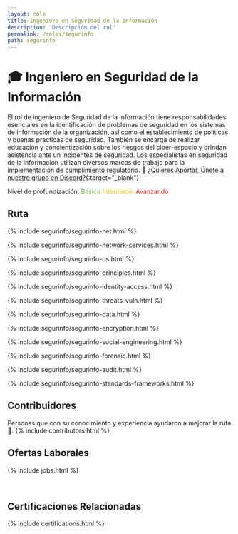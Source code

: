 ```yaml
---
layout: role
title: Ingeniero en Seguridad de la Información
description: 'Descripción del rol'
permalink: /roles/segurinfo
path: segurinfo
---
```


# 🎓 Ingeniero en Seguridad de la Información

El rol de ingeniero de Seguridad de la Información tiene responsabilidades esenciales en la identificación de problemas de seguridad en los sistemas de información de la organización, así como el establecimiento de políticas y buenas practicas de seguridad. También se encarga de realizar educación y concientización sobre los riesgos del ciber-espacio y brindan asistencia ante un incidentes de seguridad. Los especialistas en seguridad de la información utilizan diversos marcos de trabajo para la implementación de cumplimiento regulatorio. 👊 [¿Quieres Aportar, Únete a nuestro grupo en Discord?](https://discord.gg/ktEFVebv6n){:target="\_blank"}

Nivel de profundización:
<i class="fa fa-flag basic"></i><span style="color: #6FB742">Básico</span>
<i class="fa fa-flag intermediate"></i><span style="color: #EDBE16">Intermedio</span>
<i class="fa fa-flag advanced"></i><span style="color: #FA221D">Avanzando</span>

## <i class="fa fa-map-marker fa-2"></i> Ruta

<section id="timeline" class="timeline-container">
<!-- Network Basics -->
{% include segurinfo/segurinfo-net.html %}

<!-- Network Basics -->

{% include segurinfo/segurinfo-network-services.html %}

<!-- Operating Systems Basics -->

{% include segurinfo/segurinfo-os.html %}

<!-- Principles -->

{% include segurinfo/segurinfo-principles.html %}

<!-- Identity and Access -->

{% include segurinfo/segurinfo-identity-access.html %}

<!-- threats and vuln -->

{% include segurinfo/segurinfo-threats-vuln.html %}

<!-- Data Secure -->

{% include segurinfo/segurinfo-data.html %}

<!-- encryption -->

{% include segurinfo/segurinfo-encryption.html %}

<!-- encryption -->

{% include segurinfo/segurinfo-social-engineering.html %}

<!-- forensic -->

{% include segurinfo/segurinfo-forensic.html %}

<!-- audit -->

{% include segurinfo/segurinfo-audit.html %}

<!-- standards & frameworks -->

{% include segurinfo/segurinfo-standards-frameworks.html %}

</section>

## <i class="fa fa-users fa-2"></i> Contribuidores

Personas que con su conocimiento y experiencia ayudaron a mejorar la ruta 👏.
{% include contributors.html %}

## <i class="fa fa-briefcase fa-2"></i> Ofertas Laborales

{% include jobs.html %}

<br>

## <i class="fa fa-certificate fa-2"></i> Certificaciones Relacionadas

{% include certifications.html %}
